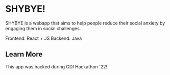 # SHYBYE!

SHYBYE is a webapp that aims to help people reduce their social anxiety by engaging them in social challenges.

Frontend: React + JS
Backend: Java


## Learn More

This app was hacked during GDI Hackathon '22! 
